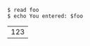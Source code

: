 <a textrun="run-console-command">

```
$ read foo
$ echo You entered: $foo
```

<table>
  <tr>
    <td>123</td>
  </tr>
</table>

</a>
